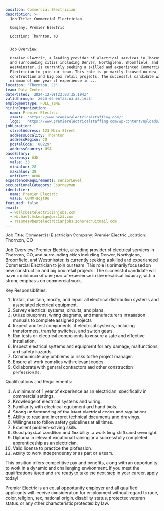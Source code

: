 ```yaml
---
position: Commercial Electrician
description: >-
  Job Title: Commercial Electrician

  Company: Premier Electric

  Location: Thornton, CO 


  Job Overview:

  Premier Electric, a leading provider of electrical services in Thornton, CO,
  and surrounding cities including Denver, Northglenn, Broomfield, and
  Westminster, is currently seeking a skilled and experienced Commercial
  Electrician to join our team. This role is primarily focused on new
  construction and big box retail projects. The successful candidate will have a
  minimum of one year of experience in ...
location: 'Thornton, CO'
team: Data Center
datePosted: '2024-12-08T23:03:35.194Z'
validThrough: '2025-02-06T23:03:35.194Z'
employmentType: FULL_TIME
hiringOrganization:
  name: Premier Electric
  sameAs: 'https://www.premierelectricalstaffing.com/'
  logo: ' https://www.premierelectricalstaffing.com/wp-content/uploads/2020/05/Premier-Electrical-Staffing-logo.png'
jobLocation:
  streetAddress: 123 Main Street
  addressLocality: Thornton
  addressRegion: CO
  postalCode: '80229'
  addressCountry: USA
baseSalary:
  currency: USD
  value: 33
  minValue: 28
  maxValue: 38
  unitText: HOUR
experienceRequirements: seniorLevel
occupationalCategory: Journeyman
identifier:
  name: Premier Electric
  value: COMM-dcjt9u
featured: false
email:
  - will@bestelectricianjobs.com
  - Michael.Mckeaige@pes123.com
  - resumes@bestelectricianjobs.zohorecruitmail.com
---
```




Job Title: Commercial Electrician
Company: Premier Electric
Location: Thornton, CO 

Job Overview:
Premier Electric, a leading provider of electrical services in Thornton, CO, and surrounding cities including Denver, Northglenn, Broomfield, and Westminster, is currently seeking a skilled and experienced Commercial Electrician to join our team. This role is primarily focused on new construction and big box retail projects. The successful candidate will have a minimum of one year of experience in the electrical industry, with a strong emphasis on commercial work. 

Key Responsibilities:

1. Install, maintain, modify, and repair all electrical distribution systems and associated electrical equipment.
2. Survey electrical systems, circuits, and plans.
3. Utilize blueprints, wiring diagrams, and manufacturer’s installation manuals to complete assigned projects.
4. Inspect and test components of electrical systems, including transformers, transfer switches, and switch gears.
5. Run tests on electrical components to ensure a safe and effective installation.
6. Inspect electrical systems and equipment for any damage, malfunctions, and safety hazards.
7. Communicate any problems or risks to the project manager.
8. Ensure all work complies with relevant codes.
9. Collaborate with general contractors and other construction professionals.

Qualifications and Requirements:

1. A minimum of 1 year of experience as an electrician, specifically in commercial settings.
2. Knowledge of electrical systems and wiring.
3. Familiarity with electrical equipment and hand tools.
4. Strong understanding of the latest electrical codes and regulations.
5. Ability to read and interpret technical documents and drawings.
6. Willingness to follow safety guidelines at all times.
7. Excellent problem-solving skills.
8. Good physical condition and flexibility to work long shifts and overnight.
9. Diploma in relevant vocational training or a successfully completed apprenticeship as an electrician.
10. Valid license to practice the profession.
11. Ability to work independently or as part of a team.

This position offers competitive pay and benefits, along with an opportunity to work in a dynamic and challenging environment. If you meet the qualifications listed and are ready to take the next step in your career, apply today! 

Premier Electric is an equal opportunity employer and all qualified applicants will receive consideration for employment without regard to race, color, religion, sex, national origin, disability status, protected veteran status, or any other characteristic protected by law.